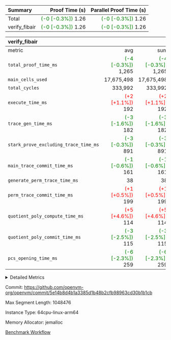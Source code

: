 | Summary | Proof Time (s) | Parallel Proof Time (s) |
|:---|---:|---:|
| Total | <span style='color: green'>(-0 [-0.3%])</span> 1.26 | <span style='color: green'>(-0 [-0.3%])</span> 1.26 |
| verify_fibair | <span style='color: green'>(-0 [-0.3%])</span> 1.26 | <span style='color: green'>(-0 [-0.3%])</span> 1.26 |


| verify_fibair |||||
|:---|---:|---:|---:|---:|
|metric|avg|sum|max|min|
| `total_proof_time_ms ` | <span style='color: green'>(-4 [-0.3%])</span> 1,265 | <span style='color: green'>(-4 [-0.3%])</span> 1,265 | <span style='color: green'>(-4 [-0.3%])</span> 1,265 | <span style='color: green'>(-4 [-0.3%])</span> 1,265 |
| `main_cells_used     ` |  17,675,498 |  17,675,498 |  17,675,498 |  17,675,498 |
| `total_cycles        ` |  333,992 |  333,992 |  333,992 |  333,992 |
| `execute_time_ms     ` | <span style='color: red'>(+2 [+1.1%])</span> 192 | <span style='color: red'>(+2 [+1.1%])</span> 192 | <span style='color: red'>(+2 [+1.1%])</span> 192 | <span style='color: red'>(+2 [+1.1%])</span> 192 |
| `trace_gen_time_ms   ` | <span style='color: green'>(-3 [-1.6%])</span> 182 | <span style='color: green'>(-3 [-1.6%])</span> 182 | <span style='color: green'>(-3 [-1.6%])</span> 182 | <span style='color: green'>(-3 [-1.6%])</span> 182 |
| `stark_prove_excluding_trace_time_ms` | <span style='color: green'>(-3 [-0.3%])</span> 891 | <span style='color: green'>(-3 [-0.3%])</span> 891 | <span style='color: green'>(-3 [-0.3%])</span> 891 | <span style='color: green'>(-3 [-0.3%])</span> 891 |
| `main_trace_commit_time_ms` | <span style='color: green'>(-1 [-0.6%])</span> 161 | <span style='color: green'>(-1 [-0.6%])</span> 161 | <span style='color: green'>(-1 [-0.6%])</span> 161 | <span style='color: green'>(-1 [-0.6%])</span> 161 |
| `generate_perm_trace_time_ms` |  38 |  38 |  38 |  38 |
| `perm_trace_commit_time_ms` | <span style='color: red'>(+1 [+0.5%])</span> 199 | <span style='color: red'>(+1 [+0.5%])</span> 199 | <span style='color: red'>(+1 [+0.5%])</span> 199 | <span style='color: red'>(+1 [+0.5%])</span> 199 |
| `quotient_poly_compute_time_ms` | <span style='color: red'>(+5 [+4.6%])</span> 114 | <span style='color: red'>(+5 [+4.6%])</span> 114 | <span style='color: red'>(+5 [+4.6%])</span> 114 | <span style='color: red'>(+5 [+4.6%])</span> 114 |
| `quotient_poly_commit_time_ms` | <span style='color: green'>(-3 [-2.5%])</span> 115 | <span style='color: green'>(-3 [-2.5%])</span> 115 | <span style='color: green'>(-3 [-2.5%])</span> 115 | <span style='color: green'>(-3 [-2.5%])</span> 115 |
| `pcs_opening_time_ms ` | <span style='color: green'>(-6 [-2.3%])</span> 259 | <span style='color: green'>(-6 [-2.3%])</span> 259 | <span style='color: green'>(-6 [-2.3%])</span> 259 | <span style='color: green'>(-6 [-2.3%])</span> 259 |



<details>
<summary>Detailed Metrics</summary>

|  | verify_program_compile_ms | total_cells | stark_prove_excluding_trace_time_ms | quotient_poly_compute_time_ms | quotient_poly_commit_time_ms | perm_trace_commit_time_ms | pcs_opening_time_ms | main_trace_commit_time_ms |
| --- | --- | --- | --- | --- | --- | --- | --- |
|  | 7 | 65,536 | 40 | 2 | 7 | 0 | 23 | 7 | 

| air_name | rows | quotient_deg | main_cols | interactions | constraints | cells |
| --- | --- | --- | --- | --- | --- | --- |
| AccessAdapterAir<2> |  | 2 |  | 5 | 12 |  | 
| AccessAdapterAir<4> |  | 2 |  | 5 | 12 |  | 
| AccessAdapterAir<8> |  | 2 |  | 5 | 12 |  | 
| FibonacciAir | 32,768 | 1 | 2 |  | 5 | 65,536 | 
| FriReducedOpeningAir |  | 2 |  | 39 | 71 |  | 
| JalRangeCheckAir |  | 2 |  | 9 | 14 |  | 
| NativePoseidon2Air<BabyBearParameters>, 1> |  | 2 |  | 136 | 572 |  | 
| PhantomAir |  | 2 |  | 3 | 5 |  | 
| ProgramAir |  | 1 |  | 1 | 4 |  | 
| VariableRangeCheckerAir |  | 1 |  | 1 | 4 |  | 
| VmAirWrapper<AluNativeAdapterAir, FieldArithmeticCoreAir> |  | 2 |  | 15 | 27 |  | 
| VmAirWrapper<BranchNativeAdapterAir, BranchEqualCoreAir<1> |  | 2 |  | 11 | 25 |  | 
| VmAirWrapper<NativeAdapterAir<2, 0>, PublicValuesCoreAir> |  | 2 |  | 11 | 29 |  | 
| VmAirWrapper<NativeLoadStoreAdapterAir<1>, NativeLoadStoreCoreAir<1> |  | 2 |  | 15 | 20 |  | 
| VmAirWrapper<NativeLoadStoreAdapterAir<4>, NativeLoadStoreCoreAir<4> |  | 2 |  | 15 | 20 |  | 
| VmAirWrapper<NativeVectorizedAdapterAir<4>, FieldExtensionCoreAir> |  | 2 |  | 15 | 27 |  | 
| VmConnectorAir |  | 2 |  | 5 | 11 |  | 
| VolatileBoundaryAir |  | 2 |  | 7 | 19 |  | 

| group | trace_gen_time_ms | total_proof_time_ms | total_cycles | total_cells | stark_prove_excluding_trace_time_ms | quotient_poly_compute_time_ms | quotient_poly_commit_time_ms | perm_trace_commit_time_ms | pcs_opening_time_ms | main_trace_commit_time_ms | main_cells_used | generate_perm_trace_time_ms | execute_time_ms |
| --- | --- | --- | --- | --- | --- | --- | --- | --- | --- | --- | --- | --- | --- |
| verify_fibair | 182 | 1,265 | 333,992 | 62,474,410 | 891 | 114 | 115 | 199 | 259 | 161 | 17,675,498 | 38 | 192 | 

| group | air_name | rows | prep_cols | perm_cols | main_cols | cells |
| --- | --- | --- | --- | --- | --- | --- |
| verify_fibair | AccessAdapterAir<2> | 131,072 |  | 16 | 11 | 3,538,944 | 
| verify_fibair | AccessAdapterAir<4> | 65,536 |  | 16 | 13 | 1,900,544 | 
| verify_fibair | AccessAdapterAir<8> | 128 |  | 16 | 17 | 4,224 | 
| verify_fibair | FriReducedOpeningAir | 2,048 |  | 84 | 27 | 227,328 | 
| verify_fibair | JalRangeCheckAir | 32,768 |  | 28 | 12 | 1,310,720 | 
| verify_fibair | NativePoseidon2Air<BabyBearParameters>, 1> | 32,768 |  | 312 | 398 | 23,265,280 | 
| verify_fibair | PhantomAir | 16,384 |  | 12 | 6 | 294,912 | 
| verify_fibair | ProgramAir | 8,192 |  | 8 | 10 | 147,456 | 
| verify_fibair | VariableRangeCheckerAir | 262,144 | 2 | 8 | 1 | 2,359,296 | 
| verify_fibair | VmAirWrapper<AluNativeAdapterAir, FieldArithmeticCoreAir> | 262,144 |  | 36 | 29 | 17,039,360 | 
| verify_fibair | VmAirWrapper<BranchNativeAdapterAir, BranchEqualCoreAir<1> | 32,768 |  | 28 | 23 | 1,671,168 | 
| verify_fibair | VmAirWrapper<NativeLoadStoreAdapterAir<1>, NativeLoadStoreCoreAir<1> | 65,536 |  | 40 | 21 | 3,997,696 | 
| verify_fibair | VmAirWrapper<NativeLoadStoreAdapterAir<4>, NativeLoadStoreCoreAir<4> | 32,768 |  | 40 | 27 | 2,195,456 | 
| verify_fibair | VmAirWrapper<NativeVectorizedAdapterAir<4>, FieldExtensionCoreAir> | 32,768 |  | 36 | 38 | 2,424,832 | 
| verify_fibair | VmConnectorAir | 2 | 1 | 16 | 5 | 42 | 
| verify_fibair | VolatileBoundaryAir | 65,536 |  | 20 | 12 | 2,097,152 | 

| group | trace_height_constraint | weighted_sum | threshold |
| --- | --- | --- | --- |
| verify_fibair | 0 | 1,085,444 | 2,013,265,921 | 
| verify_fibair | 1 | 5,411,200 | 2,013,265,921 | 
| verify_fibair | 2 | 542,722 | 2,013,265,921 | 
| verify_fibair | 3 | 5,476,612 | 2,013,265,921 | 
| verify_fibair | 4 | 65,536 | 2,013,265,921 | 
| verify_fibair | 5 | 12,851,850 | 2,013,265,921 | 

| trace_height_constraint | threshold |
| --- | --- |
| 0 | 2,013,265,921 | 

</details>


Commit: https://github.com/openvm-org/openvm/commit/5e14b8d4b1a3385d1b48b2cfb98963cd30b1b1cb

Max Segment Length: 1048476

Instance Type: 64cpu-linux-arm64

Memory Allocator: jemalloc

[Benchmark Workflow](https://github.com/openvm-org/openvm/actions/runs/14543370774)

